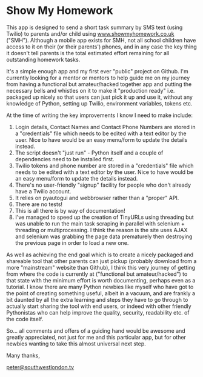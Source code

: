 # Show My Homework

This app is designed to send a short task summary by SMS text (using Twilio) to parents and/or child using www.showmyhomework.co.uk ("SMH").  Although a mobile app exists for SMH, not all school children have access to it on their (or their parents') phones, and in any case the key thing it doesn't tell parents is the total estimated effort remaining for all outstanding homework tasks.

It's a simple enough app and my first ever "public" project on Github.  I'm currently looking for a mentor or mentors to help guide me on my journey from having a functional but amateur/hacked together app and putting the necessary bells and whistles on it to make it "production ready" i.e. packaged up nicely so that users can just pick it up and use it, without any knowledge of Python, setting up Twilio, environment variables, tokens etc.

At the time of writing the key improvements I know I need to make include:

1) Login details, Contact Names and Contact Phone Numbers are stored in a "credentials" file which needs to be edited with a text editor by the user.  Nice to have would be an easy menu/form to update the details instead.
2) The script doesn't "just run" - Python itself and a couple of dependencies need to be installed first.
3) Twilio tokens and phone number are stored in a "credentials" file which needs to be edited with a text editor by the user.  Nice to have would be an easy menu/form to update the details instead.
4) There's no user-friendly "signup" facility for people who don't already have a Twilio account.
5) It relies on pyautogui and webbrowser rather than a "proper" API.
6) There are no tests!
7) This is all there is by way of documentation!
8) I've managed to speed up the creation of TinyURLs using threading but was unable to run the main task scraping in parallel with selenium + threading or multiprocessing.  I think the reason is the site uses AJAX and selenium was grabbing the page data prematurely then destroying the previous page in order to load a new one.

As well as achieving the end goal which is to create a nicely packaged and shareable tool that other parents can just pickup (probably download from a more "mainstream" website than Github), I think this very journey of getting from where the code is currently at ("functional but amateur/hacked") to that state with the minimum effort is worth documenting, perhaps even as a tutorial.  I know there are many Python newbies like myself who have got to the point of creating something useful, albeit in a vacuum, and are frankly a bit daunted by all the extra learning and steps they have to go through to actually start sharing the tool with end users, or indeed with other friendly Pythonistas who can help improve the quality, security, readability etc. of the code itself.

So... all comments and offers of a guiding hand would be awesome and greatly appreciated, not just for me and this particular app, but for other newbies wanting to take this almost universal next step.

Many thanks,

peter@southwestlondon.tv
